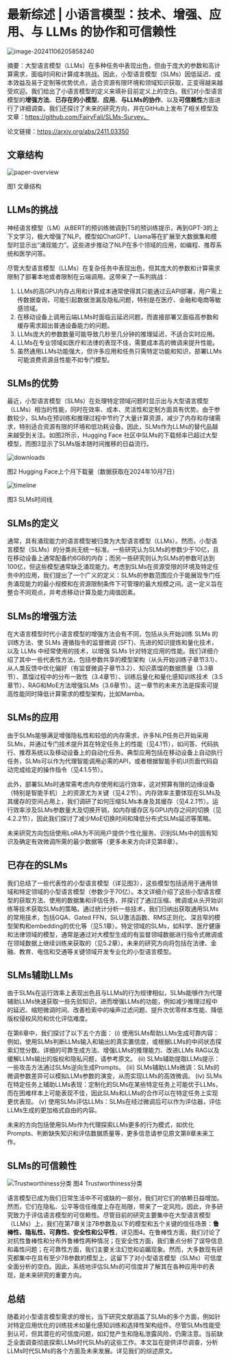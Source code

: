# 最新综述 | 小语言模型：技术、增强、应用、与 LLMs 的协作和可信赖性

![image-20241106205858240](./authorship.png)



摘要：大型语言模型（LLMs）在多种任务中表现出色，但由于庞大的参数和高计算需求，面临时间和计算成本挑战。因此，小型语言模型（SLMs）因低延迟、成本效益及易于定制等优势优点，适合资源有限环境和领域知识获取，正变得越来越受欢迎。我们给出了小语言模型的定义来填补目前定义上的空白。我们对小型语言模型的**增强方法**、**已存在的小模型**、**应用**、**与LLMs的协作**、以及**可信赖性**方面进行了详细调查。我们还探讨了未来的研究方向，并在GitHub上发布了相关模型及文章：https://github.com/FairyFali/SLMs-Survey。



论文链接：https://arxiv.org/abs/2411.03350

## 文章结构

![paper-overview](./overview_structure.png)

图1 文章结构



## LLMs的挑战

神经语言模型（LM）从BERT的预训练微调到T5的预训练提示，再到GPT-3的上下文学习，极大增强了NLP。模型如ChatGPT、Llama等在扩展至大数据集和模型时显示出“涌现能力”。这些进步推动了NLP在多个领域的应用，如编程、推荐系统和医学问答。

尽管大型语言模型（LLMs）在复杂任务中表现出色，但其庞大的参数和计算需求限制了部署本地或者限制在云端调用。这带来了一系列挑战：

1. LLMs的高GPU内存占用和计算成本通常使得其只能通过云API部署，用户需上传数据查询，可能引起数据泄漏及隐私问题，特别是在医疗、金融和电商等敏感领域。
2. 在移动设备上调用云端LLMs时面临云延迟问题，而直接部署又面临高参数和缓存需求超出普通设备能力的问题。
3. LLMs庞大的参数数量可能导致几秒至几分钟的推理延迟，不适合实时应用。
4. LLMs在专业领域如医疗和法律的表现不佳，需要成本高的微调来提升性能。
5. 虽然通用LLMs功能强大，但许多应用和任务只需特定功能和知识，部署LLMs可能浪费资源且性能不如专门模型。

## SLMs的优势

最近，小型语言模型（SLMs）在处理特定领域问题时显示出与大型语言模型（LLMs）相当的性能，同时在效率、成本、灵活性和定制方面具有优势。由于参数较少，SLMs在预训练和推理过程中节约了大量计算资源，减少了内存和存储需求，特别适合资源有限的环境和低功耗设备。因此，SLMs作为LLMs的替代品越来越受到关注。如图2所示，Hugging Face 社区中SLMs的下载频率已超过大型模型，而图3显示了SLMs版本随时间推移的日益流行。



![downloads](./downloads.png)

图2 Hugging Face上个月下载量（数据获取在2024年10月7日）

![timeline](./timeline.png)

图3 SLMs时间线

## SLMs的定义

通常，具有涌现能力的语言模型被归类为大型语言模型（LLMs）。然而，小型语言模型（SLMs）的分类尚无统一标准。一些研究认为SLMs的参数少于10亿，且在移动设备上通常配备约6GB的内存；而另一些研究则认为SLMs的参数可达到100亿，但这些模型通常缺乏涌现能力。考虑到SLMs在资源受限的环境及特定任务中的应用，我们提出了一个广义的定义：SLMs的参数范围应介于能展现专门任务涌现能力的最小规模和在资源限制条件下可管理的最大规模之间。这一定义旨在整合不同观点，并考虑移动计算及能力阈值因素。

## SLMs的增强方法
在大语言模型时代小语言模型的增强方法会有不同，包括从头开始训练 SLMs 的训练方法、使 SLMs 遵循指令的监督微调 (SFT)、先进的知识提炼和量化技术，以及 LLMs 中经常使用的技术，以增强 SLMs 针对特定应用的性能。我们详细介绍了其中一些代表性方法，包括参数共享的模型架构（从头开始训练子章节3.1）、从人类反馈中优化偏好（有监督微调子章节3.2）、知识蒸馏的数据质量（3.3章节）、蒸馏过程中的分布一致性（3.4章节）、训练后量化和量化感知训练技术（3.5章节）、RAG和MoE方法增强SLMs（3.6章节）。这一章节的未来方法是探索可提高性能同时降低计算需求的模型架构，比如Mamba。

## SLMs的应用
由于SLMs能够满足增强隐私性和较低的内存需求，许多NLP任务已开始采用SLMs，并通过专门技术提升其在特定任务上的性能（见4.1节），如问答、代码执行、推荐系统以及移动设备上的自动化任务。典型应用包括在移动设备上自动执行任务，SLMs可以作为代理智能调用必需的API，或者根据智能手机UI页面代码自动完成给定的操作指令（见4.1.5节）。

此外，部署SLMs时通常需考虑内存使用和运行效率，这对预算有限的边缘设备（特别是智能手机）上的资源尤为关键（见4.2节）。内存效率主要体现在SLMs及其缓存的空间占用上，我们调研了如何压缩SLMs本身及其缓存（见4.2.1节）。运行效率涉及SLMs参数量大及切换开销，如内存缓存区与GPU内存之间的切换（见4.2.2节），因此我们探讨了减少MoE切换时间和降低分布式SLMs延迟等策略。

未来研究方向包括使用LoRA为不同用户提供个性化服务、识别SLMs中的固有知识及确定有效微调所需的最少数据等（更多未来方向详见第8章）。

## 已存在的SLMs
我们总结了一些代表性的小型语言模型（详见图3），这些模型包括适用于通用领域和特定领域的小型语言模型（参数少于70亿）。本文详细介绍了这些小型语言模型的获取方法、使用的数据集和评估任务，并探讨了通过压缩、微调或从头开始训练等技术获取SLMs的策略。通过统计分析一些技术，我们归纳出获取通用SLMs的常用技术，包括GQA、Gated FFN，SiLU激活函数、RMS正则化、深且窄的模型架构和embedding的优化等（见5.1章）。特定领域的SLMs，如科学、医疗健康和法律领域的模型，通常是通过对大模型生成的有监督领域数据进行指令式微调或在领域数据上继续训练来获取的（见5.2章）。未来的研究方向将包括在法律、金融、教育、电信和交通等关键领域开发专业化的小型语言模型。

## SLMs辅助LLMs
由于SLMs在运行效率上表现出色且与LLMs的行为规律相似，SLMs能够作为代理辅助LLMs快速获取一些先验知识，进而增强LLMs的功能，例如减少推理过程中的延迟、缩短微调时间、改善检索中的噪声过滤问题、提升次优零样本性能、降低版权侵权风险和优化评估难度。

在第6章中，我们探讨了以下五个方面：
(i) 使用SLMs帮助LLMs生成可靠内容：例如，使用SLMs判断LLMs输入和输出的真实置信度，或根据LLMs的中间状态探索幻觉分数。详细的可靠生成方法、增强LLMs的推理能力、改进LLMs RAG以及缓解LLMs输出的版权和隐私问题，请参考原文。
(ii) SLMs辅助提取LLMs提示：一些攻击方法通过SLMs逆向生成Prompts。
(iii) SLMs辅助LLMs微调：SLMs的微调参数差异可以模拟LLMs参数的演变，从而实现LLMs的高效微调。
(iv) SLMs在特定任务上辅助LLMs表现：定制化的SLMs在某些特定任务上可能优于LLMs，而在困难样本上可能表现不佳，因此SLMs和LLMs的合作可以在特定任务上实现更优表现。
(v) 使用SLMs评估LLMs：SLMs在经过微调后可以作为评估器，评估LLMs生成的更加格式自由的内容。

未来的方向包括使用SLMs作为代理探索LLMs更多的行为模式，如优化Prompts、判断缺失知识和评估数据质量等，更多信息请参见原文第8章未来工作。

## SLMs的可信赖性

![Trustworthiness分类](trustworthy_SLM.png)
图4 Trustworthiness分类

语言模型已成为我们日常生活中不可或缺的一部分，我们对它们的依赖日益增加。然而，它们在隐私、公平等信任维度上存在局限，带来了一定风险。因此，许多研究致力于评估语言模型的可信赖性。尽管目前的研究主要集中在大型语言模型（LLMs）上，我们在第7章关注7B参数及以下的模型和五个关键的信任场景：**鲁棒性、隐私性、可靠性、安全性和公平性**，详见图4。在鲁棒性方面，我们讨论了对抗性鲁棒性和分布外鲁棒性两种情况；在安全性方面，我们重点分析了误导信息和毒性问题；在可靠性方面，我们主要关注幻觉和谄媚现象。然而，大多数现有研究都集中在具有至少7B参数的模型上，这留下了对小型语言模型（SLMs）可信度全面分析的空白。因此，系统地评估SLMs的可信度并了解其在各种应用中的表现，是未来研究的重要方向。




## 总结

随着对小型语言模型需求的增长，当下研究文献涵盖了SLMs的多个方面，例如针对特定应用优化的训练技术如量化感知训练和选择性架构组件。尽管SLMs性能受到认可，但其潜在的可信度问题，如幻觉产生和隐私泄露风险，仍需注意。当前缺乏全面调查彻底探索LLMs时代SLMs的这些工作。本文旨在提供详尽调查，分析LLMs时代SLMs的各个方面及未来发展。详见我们的综述原文。



















